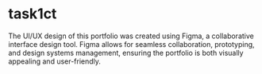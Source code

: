 # task1ct
The UI/UX design of this portfolio was created using Figma, a collaborative interface design tool. Figma allows for seamless collaboration, prototyping, and design systems management, ensuring the portfolio is both visually appealing and user-friendly.
